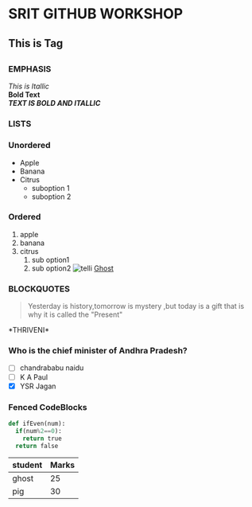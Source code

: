 # SRIT GITHUB WORKSHOP
## This is Tag <h2>


### EMPHASIS
*This is Itallic*<br>
**Bold Text**<br>
***TEXT IS BOLD AND ITALLIC***<br>

### LISTS
### Unordered
* Apple
* Banana
* Citrus
  * suboption 1
  * suboption 2
### Ordered
1. apple
2. banana
3. citrus
    1. sub option1
    2. sub option2
![telli](https://miro.medium.com/max/1200/1*mk1-6aYaf_Bes1E3Imhc0A.jpeg)
[Ghost](https://interactive-examples.mdn.mozilla.net/media/examples/grapefruit-slice-332-332.jpg)

### BLOCKQUOTES

>Yesterday is history,tomorrow is mystery ,but today is a gift that is why it is called 
>the "Present"


\*THRIVENI\*
### Who is the chief minister of Andhra Pradesh?
- [ ] chandrababu naidu
- [ ] K A Paul
- [x] YSR Jagan

### Fenced CodeBlocks
```python
def ifEven(num):
  if(num%2==0):
    return true
  return false
```

student|Marks
-------|-----
ghost|25
pig|30

